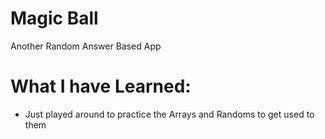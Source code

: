 # Magic Ball

Another Random Answer Based App

# What I have Learned:
* Just played around to practice the Arrays and Randoms to get used to them
